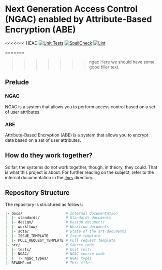 # Next Generation Access Control (NGAC) enabled by Attribute-Based Encryption (ABE)

<<<<<<< HEAD
[![Unit Tests](https://github.com/ivario123/NGAC_ABE/actions/workflows/unit_tests.yml/badge.svg?branch=ngac_boilerplate)](https://github.com/ivario123/NGAC_ABE/actions/workflows/unit_tests.yml) [![SpellCheck](https://github.com/ivario123/NGAC_ABE/actions/workflows/spellcheck.yml/badge.svg?branch=ngac_boilerplate)](https://github.com/ivario123/NGAC_ABE/actions/workflows/spellcheck.yml) [![Lint](https://github.com/ivario123/NGAC_ABE/actions/workflows/lint.yml/badge.svg?branch=ngac_boilerplate)](https://github.com/ivario123/NGAC_ABE/actions/workflows/lint.yml)

=======
>>>>>>> ngac
Here we should have some good filler text.

## Prelude

### NGAC

NGAC is a system that allows you to perform access control based on a set of user attributes.

### ABE

Attribute-Based Encryption (ABE) is a system that allows you to encrypt data based on a set of user attributes.

## How do they work together?

So far, the systems do not work together, though, in theory, they could.
That is what this project is about.  For further reading on the subject, refer to the internal documentation in the [`docs`](./docs/) directory.

## Repository Structure

The repository is structured as follows:

```bash
|- docs/                    # Internal documentation
|  |- standards/            # Standards documents
|  |- design/               # Design documents
|  |- workflow/             # Workflow documents
|  |- sota/                 # State of the art documents
|  |- ISSUE_TEMPLATE        # Issue template
|  |- PULL_REQUEST_TEMPLATE # Pull request template
|- src/                     # Source code
|  |- tests/                # Unit tests
|  |- NGAC/                 # NGAC source code
|  |  |- ngac_types/        # NGAC types
|- README.md                # This file
```
